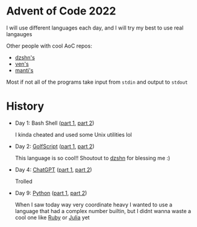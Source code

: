 # Advent of Code 2022

I will use different languages each day, and I will try my best to use real langauges

Other people with cool AoC repos:
  - [dzshn's](https://github.com/dzshn/aoc2022)
  - [ven's](https://github.com/Vendicated/AOC22/)
  - [manti's](https://github.com/mantikafasi/advent-of-code-2022)

Most if not all of the programs take input from `stdin` and output to `stdout`

# History

- Day 1: Bash Shell ([part 1](day/part1.sh), [part 2](01/part2.sh))

  I kinda cheated and used some Unix utilities lol

- Day 2: [GolfScript](http://www.golfscript.com/golfscript/) ([part 1](02/part1.gs), [part 2](02/part2.gs))

  This language is so cool!! Shoutout to [dzshn](https://github.com/dzshn) for blessing me :)

- Day 4: [ChatGPT](https://chat.openai.com/chat) ([part 1](04/part1.gpt), [part 2](04/part2.gpt))

  Trolled

- Day 9: [Python](https://www.python.org/) ([part 1](09/part1.py), [part 2](09/part2.py))

  When I saw today way very coordinate heavy I wanted to use a language that had a complex number builtin, but I didnt wanna waste a cool one like [Ruby](https://www.ruby-lang.org/) or [Julia](https://julialang.org/) yet
